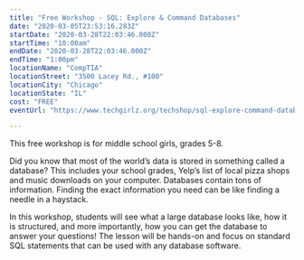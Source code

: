 ```yaml
---
title: "Free Workshop - SQL: Explore & Command Databases"
date: "2020-03-05T23:53:16.283Z"
startDate: "2020-03-28T22:03:46.000Z"
startTime: "10:00am"
endDate: "2020-03-28T22:03:46.000Z"
endTime: "1:00pm"
locationName: "CompTIA"
locationStreet: "3500 Lacey Rd., #100"
locationCity: "Chicago"
locationState: "IL"
cost: "FREE"
eventUrl: "https://www.techgirlz.org/techshop/sql-explore-command-databases/"

---
```


This free workshop is for middle school girls, grades 5-8.



Did you know that most of the world’s data is stored in something called a database? This includes your school grades, Yelp’s list of local pizza shops and music downloads on your computer. Databases contain tons of information. Finding the exact information you need can be like finding a needle in a haystack.



In this workshop, students will see what a large database looks like, how it is structured, and more importantly, how you can get the database to answer your questions! The lesson will be hands-on and focus on standard SQL statements that can be used with any database software.

